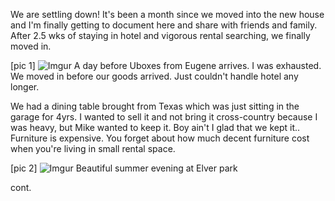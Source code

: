 
We are settling down!
It's been a month since we moved into the new house and I'm finally getting to document here and share with friends and family.
After 2.5 wks of staying in hotel and vigorous rental searching, we finally moved in.

[pic 1]
![Imgur](https://i.imgur.com/9ACj3MU.jpg)
A day before Uboxes from Eugene arrives. I was exhausted. We moved in before our goods arrived. Just couldn't handle hotel any longer.

We had a dining table brought from Texas which was just sitting in the garage for 4yrs. I wanted to sell it and not bring it cross-country because I was heavy, but Mike wanted to keep it.
Boy ain't I glad that we kept it.. Furniture is expensive. You forget about how much decent furniture cost when you're living in small rental space.

[pic 2]
![Imgur](https://i.imgur.com/y6mPdHy.jpg)
Beautiful summer evening at Elver park

cont.


